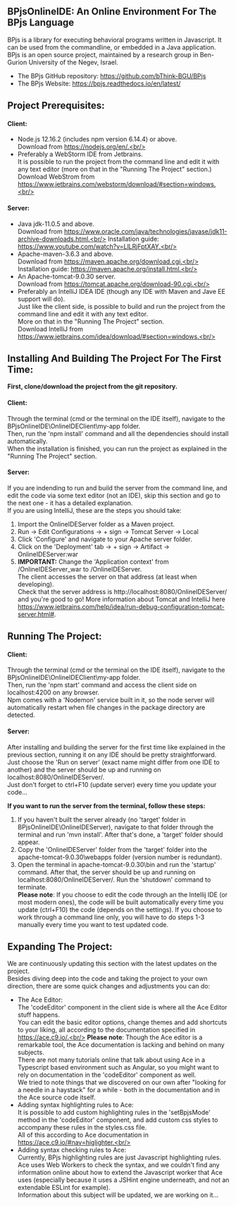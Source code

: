 ## BPjsOnlineIDE: An Online Environment For The BPjs Language

BPjs is a library for executing behavioral programs written in Javascript. It can be used from the commandline, or embedded in a Java application.<br/>
BPjs is an open source project, maintained by a research group in Ben-Gurion University of the Negev, Israel.<br/>

* The BPjs GitHub repository: https://github.com/bThink-BGU/BPjs
* The BPjs Website: https://bpjs.readthedocs.io/en/latest/

## Project Prerequisites:
#### Client:
* Node.js 12.16.2 (includes npm version 6.14.4) or above.<br/>
Download from https://nodejs.org/en/.<br/>
* Preferably a WebStorm IDE from Jetbrains.<br/>
It is possible to run the project from the command line and edit it with any text editor (more on that in the "Running The Project" section.)<br/>
Download WebStrom from https://www.jetbrains.com/webstorm/download/#section=windows.<br/>
#### Server:
* Java jdk-11.0.5 and above.<br/>
Download from https://www.oracle.com/java/technologies/javase/jdk11-archive-downloads.html.<br/>
Installation guide: https://www.youtube.com/watch?v=LlLRjFptXAY.<br/>
* Apache-maven-3.6.3 and above.<br/>
Download from https://maven.apache.org/download.cgi.<br/>
Installation guide: https://maven.apache.org/install.html.<br/>
* An Apache-tomcat-9.0.30 server.<br/>
Download from https://tomcat.apache.org/download-90.cgi.<br/>
* Preferably an IntelliJ IDEA IDE (though any IDE with Maven and Jave EE support will do).<br/>
Just like the client side, is possible to build and run the project from the command line and edit it with any text editor.<br/>
More on that in the "Running The Project" section.<br/>
Download IntelliJ from https://www.jetbrains.com/idea/download/#section=windows.<br/>
## Installing And Building The Project For The First Time:
__First, clone/download the project from the git repository.<br/>__
#### Client:
Through the terminal (cmd or the terminal on the IDE itself), navigate to the BPjsOnlineIDE\OnlineIDEClient\my-app folder.<br/>
Then, run the 'npm install' command and all the dependencies should install automatically.<br/>
When the installation is finished, you can run the project as explained in the "Running The Project" section.<br/>
#### Server:
If you are indending to run and build the server from the command line, and edit the code via some text editor (not an IDE),
skip this section and go to the next one - it has a detailed explanation.<br/>
If you are using IntelliJ, these are the steps you should take:<br/>
1. Import the OnlineIDEServer folder as a Maven project.<br/>
2. Run -> Edit Configurations -> + sign -> Tomcat Server -> Local<br/>
3. Click 'Configure' and navigate to your Apache server folder.<br/>
4. Click on the 'Deployment' tab -> + sign -> Artifact -> OnlineIDEServer:war<br/>
5. __IMPORTANT:__ Change the 'Application context' from /OnlineIDEServer_war to /OnlineIDEServer.<br/>
The client accesses the server on that address (at least when developing).<br/>
Check that the server address is http://localhost:8080/OnlineIDEServer/ and you're good to go!
More information about Tomcat and IntelliJ here https://www.jetbrains.com/help/idea/run-debug-configuration-tomcat-server.html#.
## Running The Project:
#### Client:
Through the terminal (cmd or the terminal on the IDE itself), navigate to the BPjsOnlineIDE\OnlineIDEClient\my-app folder.<br/>
Then, run the 'npm start' command and access the client side on localhost:4200 on any browser.<br/>
Npm comes with a 'Nodemon' service built in it, so the node server will automatically restart when file 
changes in the package directory are detected. 
#### Server:
After installing and building the server for the first time like explained in the previous section, running it on any IDE should be pretty straightforward. Just choose the 'Run on server' (exact name might differ from one IDE to another) and the server should be up and running on localhost:8080/OnlineIDEServer/.<br/>
Just don't forget to ctrl+F10 (update server) every time you update your code...<br/>

**If you want to run the server from the terminal, follow these steps:**
1. If you haven't built the server already (no 'target' folder in BPjsOnlineIDE\OnlineIDEServer), navigate to that folder through the terminal and run 'mvn install'. After that's done, a 'target' folder should appear.<br/>
2. Copy the 'OnlineIDEServer' folder from the 'target' folder into the apache-tomcat-9.0.30\webapps folder (version number is redundant).<br/>
3. Open the terminal in apache-tomcat-9.0.30\bin and run the 'startup' command. After that, the server should be up and running on localhost:8080/OnlineIDEServer/. Run the 'shutdown' command to terminate.<br/>
**Please note**: If you choose to edit the code through an the Intellij IDE (or most modern ones), the code will be built automatically every time you update (ctrl+F10) the code (depends on the settings). If you choose to work through a command line only, you will have to do steps 1-3 manually every time you want to test updated code.<br/>
## Expanding The Project:
We are continuously updating this section with the latest updates on the project.<br/>
Besides diving deep into the code and taking the project to your own direction, 
there are some quick changes and adjustments you can do:<br/>

* The Ace Editor:<br/>
The 'codeEditor' component in the client side is where all the Ace Editor stuff happens.<br/>
You can edit the basic editor options, change themes and add shortcuts to your liking, all according to the documentation
specified in https://ace.c9.io/.<br/>
**Please note**: Though the Ace editor is a remarkable tool, the Ace documentation is lacking and behind on many subjects.<br/>
There are not many tutorials online that talk about using Ace in a Typescript based environment such as Angular,
so you might want to rely on documentation in the 'codeEditor' component as well.<br/>
We tried to note things that we discovered on our own after "looking for a needle in a haystack" for a while - both in the 
documentation and in the Ace source code itself.<br/>
* Adding syntax highlighting rules to Ace:<br/>
It is possible to add custom highlighting rules in the 'setBpjsMode' method in the 'codeEditor' component, and add custom css styles to accompany these rules in the styles.css file.<br/>
All of this according to Ace documentation in https://ace.c9.io/#nav=higlighter.<br/>
* Adding syntax checking rules to Ace:<br/>
Currently, BPjs highlighting rules are just Javascript highlighting rules.<br/>
Ace uses Web Workers to check the syntax, and we couldn't find any information online about how to extend 
the Javascript worker that Ace uses (especially because it uses a JSHint engine underneath, and not an extendable ESLint for example).<br/>
Information about this subject will be updated, we are working on it...<br/>

